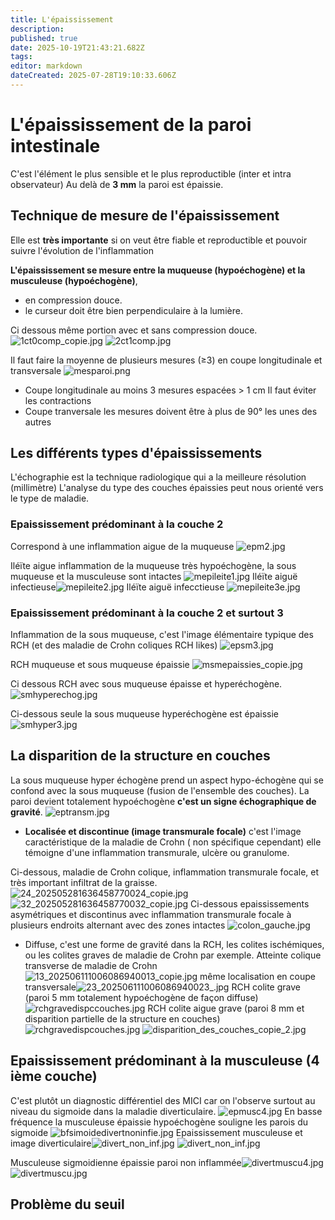 ```yaml
---
title: L'épaississement
description: 
published: true
date: 2025-10-19T21:43:21.682Z
tags: 
editor: markdown
dateCreated: 2025-07-28T19:10:33.606Z
---
```


# L'épaississement de la paroi intestinale
C'est l'élément le plus sensible et le plus reproductible (inter et intra observateur)
Au delà de **3 mm** la paroi est épaissie.
## Technique de mesure de l'épaississement
Elle est **très importante** si on veut être fiable et reproductible et pouvoir suivre l'évolution de l'inflammation

**L'épaississement se mesure entre la muqueuse (hypoéchogène) et la musculeuse (hypoéchogène)**, 
- en compression douce. 
- le curseur doit être bien perpendiculaire à la lumière.

Ci dessous même portion avec et sans compression douce.
![1ct0comp_copie.jpg](/schemas/1ct0comp_copie.jpg)
![2ct1comp.jpg](/schemas/2ct1comp.jpg)

Il faut faire la moyenne de plusieurs mesures (≥3) en coupe longitudinale et transversale
![mesparoi.png](/schemas/mesparoi.png)
- Coupe longitudinale
au moins 3 mesures espacées > 1 cm
Il faut éviter les contractions
- Coupe tranversale
les mesures doivent être à plus de 90° les unes des autres
## Les différents types d'épaississements
L'échographie est la technique radiologique qui a la meilleure résolution (millimètre)
L'analyse du type des couches épaissies peut nous orienté vers le type de maladie.
### Epaississement prédominant à la couche 2
Correspond à une inflammation aigue de la muqueuse
![epm2.jpg](/paroiinflammee/epm2.jpg)

Iléïte aigue inflammation de la muqueuse très hypoéchogène, la sous muqueuse et la musculeuse sont intactes
![mepileite1.jpg](/paroiinflammee/mepileite1.jpg)
Iléïte aiguë infectieuse![mepileite2.jpg](/paroiinflammee/mepileite2.jpg)
Iléïte aiguë infecctieuse
![mepileite3e.jpg](/paroiinflammee/mepileite3e.jpg)

### Epaississement prédominant à la couche 2 et surtout 3
Inflammation de la sous muqueuse, c'est l'image élémentaire typique des RCH (et des maladie de Crohn coliques RCH likes)
![epsm3.jpg](/paroiinflammee/epsm3.jpg)

RCH muqueuse et sous muqueuse épaissie
![msmepaissies_copie.jpg](/paroiinflammee/msmepaissies_copie.jpg)

Ci dessous RCH avec sous muqueuse épaisse et hyperéchogène.
![smhyperechog.jpg](/paroiinflammee/smhyperechog.jpg)

Ci-dessous seule la sous muqueuse hyperéchogène est épaissie
![smhyper3.jpg](/paroiinflammee/smhyper3.jpg)
## La disparition de la structure en couches
La sous muqueuse hyper échogène prend un aspect hypo-échogène qui se confond avec la sous muqueuse (fusion de l'ensemble des couches). 
La paroi devient totalement hypoéchogène **c'est un signe échographique de gravité**.
![eptransm.jpg](/paroiinflammee/eptransm.jpg)

- **Localisée et discontinue (image transmurale focale)**
c'est l'image caractéristique de la maladie de Crohn ( non spécifique cependant) elle témoigne d'une inflammation transmurale, ulcère ou granulome.

Ci-dessous, maladie de Crohn colique, inflammation transmurale focale, et très important infiltrat de la graisse.
![24_202505281636458770024_copie.jpg](/mccolique1/24_202505281636458770024_copie.jpg)![32_202505281636458770032_copie.jpg](/mccolique1/32_202505281636458770032_copie.jpg)
Ci-dessous epaississements asymétriques et discontinus avec inflammation transmurale focale à plusieurs endroits alternant avec des zones intactes
![colon_gauche.jpg](/mccolique1/colon_gauche.jpg)

- Diffuse, c'est une forme de gravité dans la RCH, les colites ischémiques, ou les colites graves de maladie de Crohn par exemple.
Atteinte colique transverse de maladie de Crohn
![13_202506111006086940013_copie.jpg](/mccolique1/13_202506111006086940013_copie.jpg)
même localisation en coupe transversale![23_202506111006086940023_.jpg](/mccolique1/23_202506111006086940023_.jpg)
RCH colite grave (paroi 5 mm totalement hypoéchogène de façon diffuse)
![rchgravedispccouches.jpg](/paroiinflammee/rchgravedispccouches.jpg)
RCH colite aigue grave (paroi 8 mm et disparition partielle de la structure en couches)
![rchgravedispcouches.jpg](/paroiinflammee/rchgravedispcouches.jpg)
![disparition_des_couches_copie_2.jpg](/paroiinflammee/disparition_des_couches_copie_2.jpg)
## Epaississement prédominant à la musculeuse (4 ième couche)
C'est plutôt un diagnostic différentiel des MICI car on l'observe surtout au niveau du sigmoide dans la maladie diverticulaire.
![epmusc4.jpg](/paroiinflammee/epmusc4.jpg)
En basse fréquence la musculeuse épaissie hypoéchogène souligne les parois du sigmoide
![bfsimoidedivertnoninfie.jpg](/paroiinflammee/bfsimoidedivertnoninfie.jpg)
Epaississement musculeuse et image diverticulaire![divert_non_inf.jpg](/paroiinflammee/divert_non_inf.jpg)
![divert_non_inf.jpg](/paroiinflammee/divert_non_inf.jpg)

Musculeuse sigmoidienne épaissie paroi non inflammée![divertmuscu4.jpg](/paroiinflammee/divertmuscu4.jpg)![divertmuscu.jpg](/paroiinflammee/divertmuscu.jpg)

## Problème du seuil
